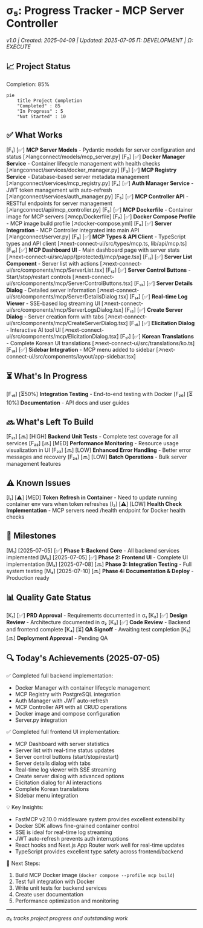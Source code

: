 # σ₅: Progress Tracker - MCP Server Controller
*v1.0 | Created: 2025-04-09 | Updated: 2025-07-05*
*Π: DEVELOPMENT | Ω: EXECUTE*

## 📈 Project Status
Completion: 85%

```mermaid
pie
    title Project Completion
    "Completed" : 85
    "In Progress" : 5
    "Not Started" : 10
```

## ✅ What Works

[F₁] [✅] **MCP Server Models** - Pydantic models for server configuration and status [↗️langconnect/models/mcp_server.py]
[F₂] [✅] **Docker Manager Service** - Container lifecycle management with health checks [↗️langconnect/services/docker_manager.py]
[F₃] [✅] **MCP Registry Service** - Database-based server metadata management [↗️langconnect/services/mcp_registry.py]
[F₄] [✅] **Auth Manager Service** - JWT token management with auto-refresh [↗️langconnect/services/auth_manager.py]
[F₅] [✅] **MCP Controller API** - RESTful endpoints for server management [↗️langconnect/api/mcp_controller.py]
[F₆] [✅] **MCP Dockerfile** - Container image for MCP servers [↗️mcp/Dockerfile]
[F₇] [✅] **Docker Compose Profile** - MCP image build profile [↗️docker-compose.yml]
[F₈] [✅] **Server Integration** - MCP Controller integrated into main API [↗️langconnect/server.py]
[F₉] [✅] **MCP Types & API Client** - TypeScript types and API client [↗️next-connect-ui/src/types/mcp.ts, lib/api/mcp.ts]
[F₁₀] [✅] **MCP Dashboard UI** - Main dashboard page with server stats [↗️next-connect-ui/src/app/(protected)/mcp/page.tsx]
[F₁₁] [✅] **Server List Component** - Server list with actions [↗️next-connect-ui/src/components/mcp/ServerList.tsx]
[F₁₂] [✅] **Server Control Buttons** - Start/stop/restart controls [↗️next-connect-ui/src/components/mcp/ServerControlButtons.tsx]
[F₁₃] [✅] **Server Details Dialog** - Detailed server information [↗️next-connect-ui/src/components/mcp/ServerDetailsDialog.tsx]
[F₁₄] [✅] **Real-time Log Viewer** - SSE-based log streaming UI [↗️next-connect-ui/src/components/mcp/ServerLogsDialog.tsx]
[F₁₅] [✅] **Create Server Dialog** - Server creation form with tabs [↗️next-connect-ui/src/components/mcp/CreateServerDialog.tsx]
[F₁₆] [✅] **Elicitation Dialog** - Interactive AI tool UI [↗️next-connect-ui/src/components/mcp/ElicitationDialog.tsx]
[F₁₇] [✅] **Korean Translations** - Complete Korean UI translations [↗️next-connect-ui/src/translations/ko.ts]
[F₁₈] [✅] **Sidebar Integration** - MCP menu added to sidebar [↗️next-connect-ui/src/components/layout/app-sidebar.tsx]

## ⏳ What's In Progress

[F₁₉] [⏳50%] **Integration Testing** - End-to-end testing with Docker
[F₂₀] [⏳10%] **Documentation** - API docs and user guides

## 🔜 What's Left To Build

[F₂₁] [🔜] [HIGH] **Backend Unit Tests** - Complete test coverage for all services
[F₂₂] [🔜] [MED] **Performance Monitoring** - Resource usage visualization in UI
[F₂₃] [🔜] [LOW] **Enhanced Error Handling** - Better error messages and recovery
[F₂₄] [🔜] [LOW] **Batch Operations** - Bulk server management features

## ⚠️ Known Issues

[I₁] [⚠️] [MED] **Token Refresh in Container** - Need to update running container env vars when token refreshes
[I₂] [⚠️] [LOW] **Health Check Implementation** - MCP servers need /health endpoint for Docker health checks

## 🏁 Milestones

[M₁] [2025-07-05] [✅] **Phase 1: Backend Core** - All backend services implemented
[M₂] [2025-07-05] [✅] **Phase 2: Frontend UI** - Complete UI implementation
[M₃] [2025-07-08] [🔜] **Phase 3: Integration Testing** - Full system testing
[M₄] [2025-07-10] [🔜] **Phase 4: Documentation & Deploy** - Production ready

## 📊 Quality Gate Status

[Κ₁] [✅] **PRD Approval** - Requirements documented in σ₁
[Κ₂] [✅] **Design Review** - Architecture documented in σ₂
[Κ₃] [✅] **Code Review** - Backend and frontend complete
[Κ₄] [⏳] **QA Signoff** - Awaiting test completion
[Κ₅] [🔜] **Deployment Approval** - Pending QA

## 🔍 Today's Achievements (2025-07-05)

✅ Completed full backend implementation:
- Docker Manager with container lifecycle management
- MCP Registry with PostgreSQL integration
- Auth Manager with JWT auto-refresh
- MCP Controller API with all CRUD operations
- Docker image and compose configuration
- Server.py integration

✅ Completed full frontend UI implementation:
- MCP Dashboard with server statistics
- Server list with real-time status updates
- Server control buttons (start/stop/restart)
- Server details dialog with tabs
- Real-time log viewer with SSE streaming
- Create server dialog with advanced options
- Elicitation dialog for AI interactions
- Complete Korean translations
- Sidebar menu integration

💡 Key Insights:
- FastMCP v2.10.0 middleware system provides excellent extensibility
- Docker SDK allows fine-grained container control
- SSE is ideal for real-time log streaming
- JWT auto-refresh prevents auth interruptions
- React hooks and Next.js App Router work well for real-time updates
- TypeScript provides excellent type safety across frontend/backend

🎯 Next Steps:
1. Build MCP Docker image (`docker compose --profile mcp build`)
2. Test full integration with Docker
3. Write unit tests for backend services
4. Create user documentation
5. Performance optimization and monitoring

---
*σ₅ tracks project progress and outstanding work*